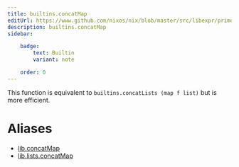 ```yaml
---
title: builtins.concatMap
editUrl: https://www.github.com/nixos/nix/blob/master/src/libexpr/primops.cc
description: builtins.concatMap
sidebar:

    badge:
        text: Builtin
        variant: note

    order: 0
---
```


This function is equivalent to `builtins.concatLists (map f list)`
but is more efficient.


# Aliases

- [lib.concatMap](/nix-doc-comments/reference/lib/lib-concatmap)
- [lib.lists.concatMap](/nix-doc-comments/reference/lib/lists/lib-lists-concatmap)



